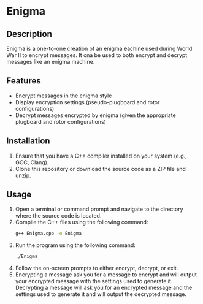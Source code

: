 # Enigma

## Description
Enigma is a one-to-one creation of an enigma eachine used during World War II to encrypt messages. It cna be used to both encrypt and decrypt messages like an enigma machine.

## Features
- Encrypt messages in the enigma style
- Display encryption settings (pseudo-plugboard and rotor configurations)
- Decrypt messages encrypted by enigma (given the appropriate plugboard and rotor configurations)

## Installation
1. Ensure that you have a C++ compiler installed on your system (e.g., GCC, Clang).
2. Clone this repository or download the source code as a ZIP file and unzip.

## Usage
1. Open a terminal or command prompt and navigate to the directory where the source code is located.
2. Compile the C++ files using the following command:
    ```bash
    g++ Enigma.cpp -o Enigma
    ```
3. Run the program using the following command:
    ```bash
    ./Enigma
    ```
4. Follow the on-screen prompts to either encrypt, decrypt, or exit.
5. Encrypting a message ask you for a message to encrypt and will output your encrypted message with the settings used to generate it. Decrypting a message will ask you for an encrypted message and the settings used to generate it and will output the decrypted message.